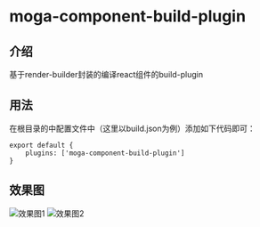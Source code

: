 # moga-component-build-plugin

## 介绍
基于render-builder封装的编译react组件的build-plugin

## 用法

在根目录的中配置文件中（这里以build.json为例）添加如下代码即可：

```
export default {
    plugins: ['moga-component-build-plugin']
}
```

## 效果图

![效果图1](https://gitee.com/mvc_ydb_admin/remdem_images/raw/master/WechatIMG28.png)
![效果图2](https://gitee.com/mvc_ydb_admin/remdem_images/raw/master/1681819818603.jpg)


